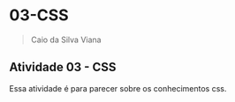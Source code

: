 # 03-CSS

> Caio da Silva Viana

## Atividade 03 - CSS

Essa atividade é para parecer sobre os conhecimentos css.
